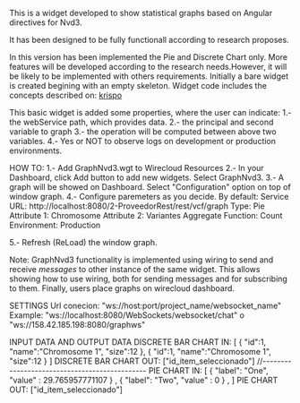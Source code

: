 This is a widget developed to show statistical graphs based on Angular directives for Nvd3.

It has been designed to be fully functionall according to research proposes.

In this version has been implemented the Pie and Discrete Chart only. More features will be developed according to the research needs.However, it will be likely to be implemented with others requirements.
Initially a bare widget is created begining with an empty skeleton. Widget code includes the concepts described on: [krispo](http://krispo.github.io/angular-nvd3/#/pieChart)

This basic widget is added some properties, where the user can indicate:
1.- the webService path, which provides data.
2.- the principal and second variable to graph
3.- the operation will be computed between above two variables.
4.- Yes or NOT to observe logs on development or production environments.


HOW TO:
1.- Add GraphNvd3.wgt to Wirecloud Resources 
2.- In your Dashboard, click Add button to add new widgets. Select GraphNvd3.
3.- A graph will be showed on Dashboard. Select "Configuration" option on top of window graph.
4.- Configure paremeters as you decide.
By default:
Service URL: http://localhost:8080/2-ProveedorRest/rest/vcf/graph
Type: Pie
Attribute 1: Chromosome
Attribute 2: Variantes
Aggregate Function: Count
Environment: Production

5.- Refresh (ReLoad) the window graph.

Note: GraphNvd3 functionality is implemented using wiring to send and receive _messages_ to other instance of the same widget. This allows showing how to use wiring, both for sending messages and for subscribing to them.
Finally, users place graphs on wirecloud dashboard.  

SETTINGS
Url conecion: "ws://host:port/project_name/websocket_name"
Example: "ws://localhost:8080/WebSockets/websocket/chat" o "ws://158.42.185.198:8080/graphws"

INPUT DATA AND OUTPUT DATA
DISCRETE BAR CHART IN:
[
	{
		"id":1,
		"name":"Chromosome 1",
		"size":12
	},
	{
		"id":1,
		"name":"Chromosome 1",
		"size":12
	}
]
DISCRETE BAR CHART OUT:
	["id_item_seleccionado"]
//----------------------------------------------
PIE CHART IN:
[
    { 
        "label": "One",
        "value" : 29.765957771107
    } , 
    { 
       "label": "Two",
       "value" : 0
    } , 
]
PIE CHART OUT:
	["id_item_seleccionado"]